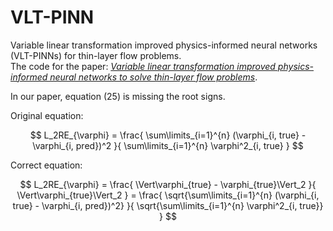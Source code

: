 # VLT-PINN
Variable linear transformation improved physics-informed neural networks (VLT-PINNs) for thin-layer flow problems.  
The code for the paper: [*Variable linear transformation improved physics-informed neural networks to solve thin-layer flow problems*](https://doi.org/10.1016/j.jcp.2024.112761).

In our paper, equation (25) is missing the root signs.

Original equation:

$$
L_2RE_{\varphi} = \frac{ \sum\limits_{i=1}^{n} (\varphi_{i, true} - \varphi_{i, pred})^2 }{ \sum\limits_{i=1}^{n} \varphi^2_{i, true} }
$$

Correct equation:

$$
L_2RE_{\varphi} = \frac{ \Vert\varphi_{true} - \varphi_{true}\Vert_2 }{ \Vert\varphi_{true}\Vert_2 } = \frac{ \sqrt{\sum\limits_{i=1}^{n} (\varphi_{i, true} - \varphi_{i, pred})^2} }{ \sqrt{\sum\limits_{i=1}^{n} \varphi^2_{i, true}} }
$$

